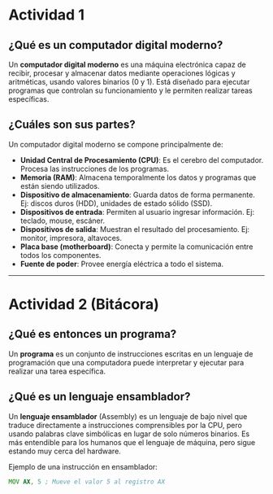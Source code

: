 # Actividad 1

## ¿Qué es un computador digital moderno?
Un **computador digital moderno** es una máquina electrónica capaz de recibir, procesar y almacenar datos mediante operaciones lógicas y aritméticas, usando valores binarios (0 y 1). Está diseñado para ejecutar programas que controlan su funcionamiento y le permiten realizar tareas específicas.

## ¿Cuáles son sus partes?
Un computador digital moderno se compone principalmente de:

- **Unidad Central de Procesamiento (CPU)**: Es el cerebro del computador. Procesa las instrucciones de los programas.
- **Memoria (RAM)**: Almacena temporalmente los datos y programas que están siendo utilizados.
- **Dispositivo de almacenamiento**: Guarda datos de forma permanente. Ej: discos duros (HDD), unidades de estado sólido (SSD).
- **Dispositivos de entrada**: Permiten al usuario ingresar información. Ej: teclado, mouse, escáner.
- **Dispositivos de salida**: Muestran el resultado del procesamiento. Ej: monitor, impresora, altavoces.
- **Placa base (motherboard)**: Conecta y permite la comunicación entre todos los componentes.
- **Fuente de poder**: Provee energía eléctrica a todo el sistema.

---

# Actividad 2 (Bitácora)

## ¿Qué es entonces un programa?
Un **programa** es un conjunto de instrucciones escritas en un lenguaje de programación que una computadora puede interpretar y ejecutar para realizar una tarea específica.

## ¿Qué es un lenguaje ensamblador?
Un **lenguaje ensamblador** (Assembly) es un lenguaje de bajo nivel que traduce directamente a instrucciones comprensibles por la CPU, pero usando palabras clave simbólicas en lugar de solo números binarios. Es más entendible para los humanos que el lenguaje de máquina, pero sigue estando muy cerca del hardware.

Ejemplo de una instrucción en ensamblador:
```asm
MOV AX, 5 ; Mueve el valor 5 al registro AX
